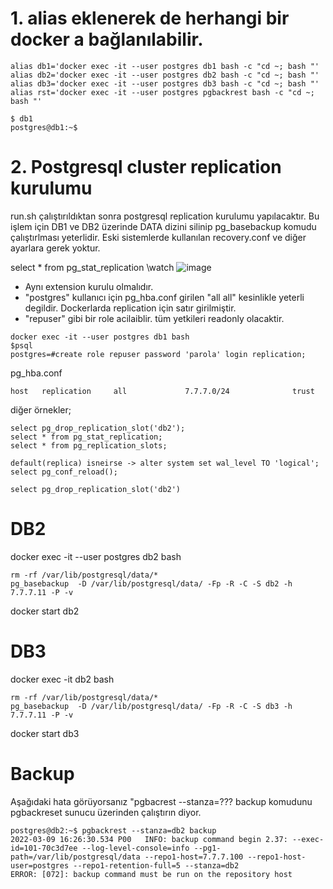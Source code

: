 
# 1. alias eklenerek de herhangi bir docker a bağlanılabilir. 
```
alias db1='docker exec -it --user postgres db1 bash -c "cd ~; bash "'
alias db2='docker exec -it --user postgres db2 bash -c "cd ~; bash "'        
alias db3='docker exec -it --user postgres db3 bash -c "cd ~; bash "'
alias rst='docker exec -it --user postgres pgbackrest bash -c "cd ~; bash "' 

$ db1
postgres@db1:~$
```


# 2. Postgresql cluster replication kurulumu

run.sh çalıştırıldıktan sonra postgresql replication kurulumu yapılacaktır. Bu işlem için DB1 ve DB2 üzerinde 
DATA dizini silinip pg_basebackup komudu çalıştırlması yeterlidir. Eski sistemlerde kullanılan recovery.conf ve diğer ayarlara gerek yoktur. 



select * from pg_stat_replication \watch
![image](https://user-images.githubusercontent.com/9527118/155673474-f1e87e5c-899c-4b69-b1e4-351faa27c16b.png)


- Aynı extension kurulu olmalıdır. 
- "postgres" kullanıcı için pg_hba.conf girilen "all all" kesinlikle yeterli degildir. Dockerlarda replication için satır girilmiştir. 
- "repuser" gibi bir role acilaiblir. tüm yetkileri readonly olacaktir. 
  
  
```
docker exec -it --user postgres db1 bash
$psql
postgres=#create role repuser password 'parola' login replication;
```

pg_hba.conf
```
host   replication     all             7.7.7.0/24              trust
```


diğer örnekler;
```
select pg_drop_replication_slot('db2');
select * from pg_stat_replication;
select * from pg_replication_slots;

default(replica) isneirse -> alter system set wal_level TO 'logical';
select pg_conf_reload();

select pg_drop_replication_slot('db2')
```


# DB2
docker exec -it --user postgres db2 bash 

```
rm -rf /var/lib/postgresql/data/*
pg_basebackup  -D /var/lib/postgresql/data/ -Fp -R -C -S db2 -h 7.7.7.11 -P -v
```

docker start db2 



# DB3

docker exec -it db2 bash 

```
rm -rf /var/lib/postgresql/data/*
pg_basebackup  -D /var/lib/postgresql/data/ -Fp -R -C -S db3 -h 7.7.7.11 -P -v
```

docker start db3




# Backup

Aşağıdaki hata görüyorsanız "pgbacrest --stanza=??? backup komudunu pgbackreset sunucu üzerinden çalıştırın diyor.

```
postgres@db2:~$ pgbackrest --stanza=db2 backup
2022-03-09 16:26:30.534 P00   INFO: backup command begin 2.37: --exec-id=101-70c3d7ee --log-level-console=info --pg1-path=/var/lib/postgresql/data --repo1-host=7.7.7.100 --repo1-host-user=postgres --repo1-retention-full=5 --stanza=db2
ERROR: [072]: backup command must be run on the repository host
```



